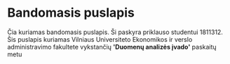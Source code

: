 # Bandomasis puslapis

Čia kuriamas bandomasis puslapis. Ši paskyra priklauso studentui 1811312. Šis puslapis kuriamas Vilniaus Universiteto Ekonomikos ir verslo administravimo fakultete vykstančių **'Duomenų analizės įvado'** paskaitų metu